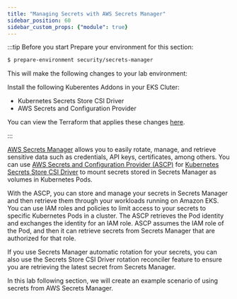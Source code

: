 ```yaml
---
title: "Managing Secrets with AWS Secrets Manager"
sidebar_position: 60
sidebar_custom_props: {"module": true}
---
```


:::tip Before you start
Prepare your environment for this section:

```bash timeout=300 wait=30
$ prepare-environment security/secrets-manager
```

This will make the following changes to your lab environment:

Install the following Kuberentes Addons in your EKS Cluter:
* Kubernetes Secrets Store CSI Driver
* AWS Secrets and Configuration Provider 

You can view the Terraform that applies these changes [here](https://github.com/aws-samples/eks-workshop-v2/tree/main/manifests/modules/security/secrets/secrets-manager/.workshop/terraform).

:::

[AWS Secrets Manager](https://aws.amazon.com/secrets-manager/) allows you to easily rotate, manage, and retrieve sensitive data such as credentials, API keys, certificates, among others. You can use [AWS Secrets and Configuration Provider (ASCP)](https://github.com/aws/secrets-store-csi-driver-provider-aws) for [Kubernetes Secrets Store CSI Driver](https://secrets-store-csi-driver.sigs.k8s.io/) to mount secrets stored in Secrets Manager as volumes in Kubernetes Pods.

With the ASCP, you can store and manage your secrets in Secrets Manager and then retrieve them through your workloads running on Amazon EKS. You can use IAM roles and policies to limit access to your secrets to specific Kubernetes Pods in a cluster. The ASCP retrieves the Pod identity and exchanges the identity for an IAM role. ASCP assumes the IAM role of the Pod, and then it can retrieve secrets from Secrets Manager that are authorized for that role.

If you use Secrets Manager automatic rotation for your secrets, you can also use the Secrets Store CSI Driver rotation reconciler feature to ensure you are retrieving the latest secret from Secrets Manager.

In this lab following section, we will create an example scenario of using secrets from AWS Secrets Manager.
